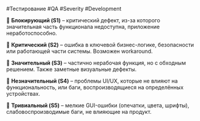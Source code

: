 #Тестирование #QA #Severity #Development

📌 **Блокирующий (S1)** – критический дефект, из-за которого значительная часть функционала недоступна, приложение неработоспособно.

📌 **Критический (S2)** – ошибка в ключевой бизнес-логике, безопасности или работающей части системы. Возможен workaround.

📌 **Значительный (S3)** – частично нерабочая функция, но с обходным решением. Также заметные визуальные дефекты.

📌 **Незначительный (S4)** – проблемы UI/UX, которые не влияют на функциональность, или баги, воспроизводящиеся на определённых устройствах.

📌 **Тривиальный (S5)** – мелкие GUI-ошибки (опечатки, цвета, шрифты), слабовоспроизводимые баги, не влияющие на продукт.